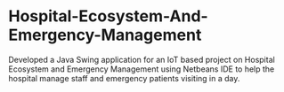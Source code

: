# Hospital-Ecosystem-And-Emergency-Management
Developed a Java Swing application for an IoT based project on Hospital Ecosystem and Emergency Management using Netbeans IDE to help the hospital manage staff and emergency patients visiting in a day. 
